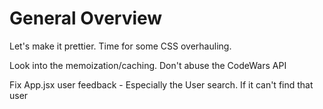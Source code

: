# General Overview

Let's make it prettier. Time for some CSS overhauling.

Look into the memoization/caching. Don't abuse the CodeWars API

Fix App.jsx user feedback
    - Especially the User search. If it can't find that user